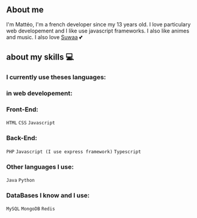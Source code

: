 ## About me

I'm Mattéo, I'm a french developer since my 13 years old. I love particulary web developement and I like use javascript frameworks. I also like animes and music. I also love <a href="https://github.com/Suwah">Suwaa</a> 💕

## about my skills 💻

### I currently use theses languages:

### in web developement:
### Front-End:
`HTML`
`CSS`
`Javascript`

### Back-End:
`PHP`
`Javascript (I use express framework)`
`Typescript`

### Other languages I use:
`Java` `Python`

### DataBases I know and I use:
`MySQL`
`MongoDB`
`Redis`
